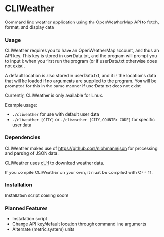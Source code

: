 # CLIWeather

Command line weather application using the OpenWeatherMap API to fetch, format, and display data

### Usage

CLIWeather requires you to have an OpenWeatherMap account, and thus an API key. This key is stored in userData.txt,
and the program will prompt you to input it when you first run the program (or if userData.txt otherwise does not exist).

A default location is also stored in userData.txt, and it is the location's data that will be loaded if no arguments are supplied
to the program. You will be prompted for this in the same manner if userData.txt does not exist.

Currently, CLIWeather is only available for Linux.

Example usage:

- `./cliweather` for use with default user data
- `./cliweather [CITY]` or `./cliweather [CITY,COUNTRY CODE]` for specific user data

### Dependencies

CLIWeather makes use of https://github.com/nlohmann/json for processing and parsing of JSON data.

CLIWeather uses [cUrl](https://curl.haxx.se/) to download weather data.

If you compile CLIWeather on your own, it must be compiled with C++ 11.

### Installation

Installation script coming soon!

### Planned Features

- Installation script
- Change API key/default location through command line arguments
- Alternate (metric system) units
